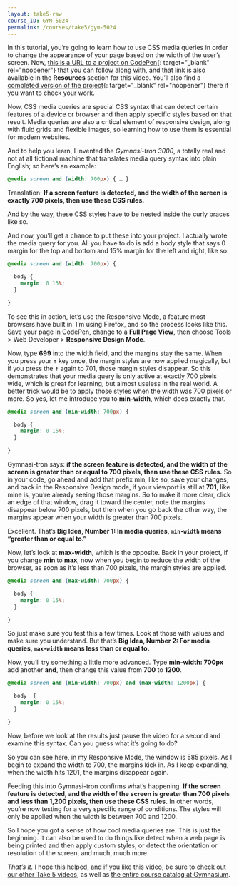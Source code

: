 ```yaml
---
layout: take5-raw
course_ID: GYM-5024
permalink: /courses/take5/gym-5024
---
```


In this tutorial, you’re going to learn how to use CSS media queries in order to change the appearance of your page based on the width of the user’s screen. Now, [this is a URL to a project on CodePen][1]{: target="_blank" rel="noopener"} that you can follow along with, and that link is also available in the **Resources** section for this video. You’ll also find a [completed version of the project][2]{: target="_blank" rel="noopener"} there if you want to check your work.

Now, CSS media queries are special CSS syntax that can detect certain features of a device or browser and then apply specific styles based on that result. Media queries are also a critical element of responsive design, along with fluid grids and flexible images, so learning how to use them is essential for modern websites.

And to help you learn, I invented the *Gymnasi-tron 3000*, a totally real and not at all fictional machine that translates media query syntax into plain English; so here’s an example:

```css
@media screen and (width: 700px) { … }
```

Translation: **If a screen feature is detected, and the width of the screen is exactly 700 pixels, then use these CSS rules.**

And by the way, these CSS styles have to be nested inside the curly braces like so.

And now, you’ll get a chance to put these into your project. I actually wrote the media query for you. All you have to do is add a body style that says 0 margin for the top and bottom and 15% margin for the left and right, like so:

```css
@media screen and (width: 700px) {

  body {
    margin: 0 15%;
  }

}
```

To see this in action, let’s use the Responsive Mode, a feature most browsers have built in. I’m using Firefox, and so the process looks like this. Save your page in CodePen, change to a **Full Page View**, then choose Tools > Web Developer > **Responsive Design Mode**.

Now, type **699** into the width field, and the margins stay the same. When you press your <kbd>↑</kbd> key once, the margin styles are now applied magically, but if you press the <kbd>↑</kbd> again to 701, those margin styles disappear. So this demonstrates that your media query is only active at exactly 700 pixels wide, which is great for learning, but almost useless in the real world. A better trick would be to apply those styles when the width was 700 pixels or more. So yes, let me introduce you to **min-width**, which does exactly that.

```css
@media screen and (min-width: 700px) {

  body {
    margin: 0 15%;
  }

}
```

Gymnasi-tron says: **if the screen feature is detected, and the width of the screen is greater than or equal to 700 pixels, then use these CSS rules.** So in your code, go ahead and add that prefix min, like so, save your changes, and back in the Responsive Design mode, if your viewport is still at **701**, like mine is, you’re already seeing those margins. So to make it more clear, click an edge of that window, drag it toward the center, note the margins disappear below 700 pixels, but then when you go back the other way, the margins appear when your width is greater than 700 pixels.

Excellent. That’s **Big Idea, Number 1: In media queries, `min-width` means “greater than or equal to.”**

Now, let’s look at **max-width**, which is the opposite. Back in your project, if you change **min** to **max**, now when you begin to reduce the width of the browser, as soon as it’s less than 700 pixels, the margin styles are applied.

```css
@media screen and (max-width: 700px) {

  body {
    margin: 0 15%;
  }

}
```

So just make sure you test this a few times. Look at those with values and make sure you understand. But that’s **Big Idea, Number 2: For media queries, `max-width` means less than or equal to.**

Now, you’ll try something a little more advanced. Type **min-width: 700px** add another **and**, then change this value from **700** to **1200**.

```css
@media screen and (min-width: 700px) and (max-width: 1200px) {

  body  {
    margin: 0 15%;
  }

}
```

Now, before we look at the results just pause the video for a second and examine this syntax. Can you guess what it’s going to do?

So you can see here, in my Responsive Mode, the window is 585 pixels. As I begin to expand the width to 700, the margins kick in. As I keep expanding, when the width hits 1201, the margins disappear again.

Feeding this into Gymnasi-tron confirms what’s happening. **If the screen feature is detected, and the width of the screen is greater than 700 pixels and less than 1,200 pixels, then use these CSS rules.** In other words, you’re now testing for a very specific range of conditions. The styles will only be applied when the width is between 700 and 1200.

So I hope you got a sense of how cool media queries are. This is just the beginning. It can also be used to do things like detect when a web page is being printed and then apply custom styles, or detect the orientation or resolution of the screen, and much, much more.

*That’s it.* I hope this helped, and if you like this video, be sure to [check out our other Take 5 videos](https://thegymnasium.com/courses/take5), as well as [the entire course catalog at Gymnasium](https://thegymnasium.com/courses).

[1]: https://codepen.io/josborn/pen/YzPpxWX
[2]: https://codepen.io/josborn/pen/RwNwLmy
[3]: https://thegymnasium.com/courses/take5
[4]: https://thegymnasium.com/courses

